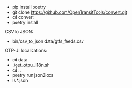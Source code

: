 - pip install poetry
- git clone https://github.com/OpenTransitTools/convert.git
- cd convert
- poetry install

CSV to JSON:
  - bin/csv_to_json data/gtfs_feeds.csv

OTP-UI localizations:
  - cd data
  - ./get_otpui_i18n.sh
  - cd ..
  - poetry run json2locs
  - ls *.json
